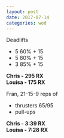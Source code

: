 ```yaml
---
layout: post
date: 2017-07-14
categories: wod
---
```


Deadlifts
- 5 60% + 15
- 5 80% + 15
- 3 85% + 15

**Chris - <span>295 RX</span>**<br/>
**Louisa - <span>175 RX</span>**

Fran, 21-15-9 reps of
- thrusters 65/95
- pull-ups

**Chris - <span>3:39 RX</span>**<br/>
**Louisa - <span>7:28 RX</span>**
